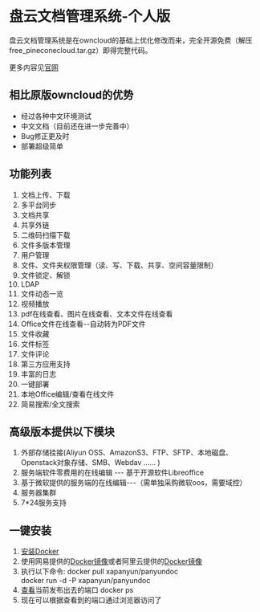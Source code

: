 # 盘云文档管理系统-个人版

盘云文档管理系统是在owncloud的基础上优化修改而来，完全开源免费（解压free_pineconecloud.tar.gz）即得完整代码。

更多内容见[官网](http://www.panyun.io/)

## 相比原版owncloud的优势

* 经过各种中文环境测试
* 中文文档（目前还在进一步完善中）
* Bug修正更及时
* 部署超级简单

## 功能列表

1. 文档上传、下载
1. 多平台同步
1. 文档共享
1. 共享外链
1. 二维码扫描下载
1. 文件多版本管理
1. 用户管理
1. 文件、文件夹权限管理（读、写、下载、共享、空间容量限制）
1. 文件锁定、解锁
1. LDAP
1. 文件动态一览
1. 视频播放
1. pdf在线查看、图片在线查看、文本文件在线查看
1. Office文件在线查看--自动转为PDF文件
1. 文件收藏
1. 文件标签
1. 文件评论
1. 第三方应用支持
1. 丰富的日志
1. 一键部署
1. 本地Office编辑/查看在线文件
1. 简易搜索/全文搜索

## 高级版本提供以下模块

1. 外部存储挂接(Aliyun OSS、AmazonS3、FTP、SFTP、本地磁盘、Openstack对象存储、SMB、Webdav …… )
1. 服务端软件零费用的在线编辑 --- 基于开源软件Libreoffice
1. 基于微软提供的服务端的在线编辑---（需单独采购微软oos，需要域控）
1. 服务器集群
1. 7*24服务支持

## 一键安装

1. [安装Docker](https://segmentfault.com/a/1190000002485231)
2. 使用网易提供的[Docker镜像](https://c.163.com/wiki/index.php?title=DockerHub%E9%95%9C%E5%83%8F%E5%8A%A0%E9%80%9F)或者阿里云提供的[Docker镜像](https://yq.aliyun.com/articles/29941)
3. 执行以下命令:
    docker pull xapanyun/panyundoc  
	docker run -d -P xapanyun/panyundoc
4. [查看](http://onip5x25o.bkt.clouddn.com/panyun1.png)当前发布出去的端口
	docker ps
5. 现在可以根据查看到的端口通过浏览器访问了
